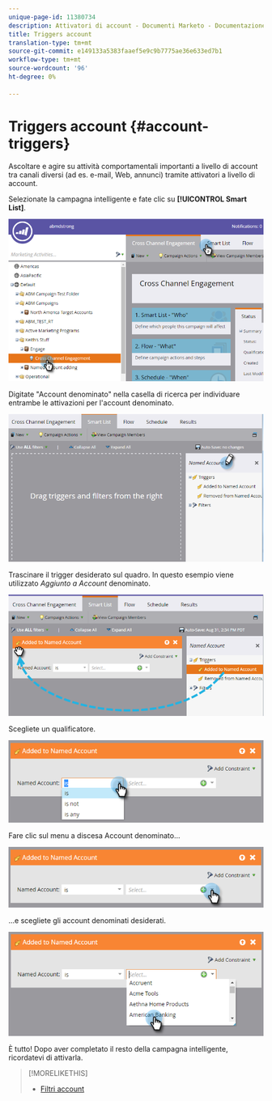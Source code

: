 ```yaml
---
unique-page-id: 11380734
description: Attivatori di account - Documenti Marketo - Documentazione di prodotto
title: Triggers account
translation-type: tm+mt
source-git-commit: e149133a5383faaef5e9c9b7775ae36e633ed7b1
workflow-type: tm+mt
source-wordcount: '96'
ht-degree: 0%

---
```



# Triggers account {#account-triggers}

Ascoltare e agire su attività comportamentali importanti a livello di account tra canali diversi (ad es. e-mail, Web, annunci) tramite attivatori a livello di account.

Selezionate la campagna intelligente e fate clic su **[!UICONTROL Smart List]**.

![](assets/one-1.png)

Digitate &quot;Account denominato&quot; nella casella di ricerca per individuare entrambe le attivazioni per l&#39;account denominato.

![](assets/two-1.png)

Trascinare il trigger desiderato sul quadro. In questo esempio viene utilizzato _Aggiunto a Account_ denominato.

![](assets/three-1.png)

Scegliete un qualificatore.

![](assets/four-1.png)

Fare clic sul menu a discesa Account denominato...

![](assets/five-1.png)

...e scegliete gli account denominati desiderati.

![](assets/six-1.png)

È tutto! Dopo aver completato il resto della campagna intelligente, ricordatevi di attivarla.

>[!MORELIKETHIS]
>
>* [Filtri account](account-filters.md)

